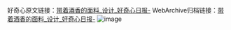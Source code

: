 好奇心原文链接：[带着酒香的面料_设计_好奇心日报-](https://www.qdaily.com/articles/4251.html)
WebArchive归档链接：[带着酒香的面料_设计_好奇心日报-](http://web.archive.org/web/20190623154046/https://www.qdaily.com/articles/4251.html)
![image](http://ww3.sinaimg.cn/large/007d5XDpgy1g3vf02r77dj30u02guqm8)